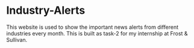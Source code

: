 # Industry-Alerts
This website is used to show the important news alerts from different industries every month. This is built as task-2 for my internship at Frost &amp; Sullivan.
